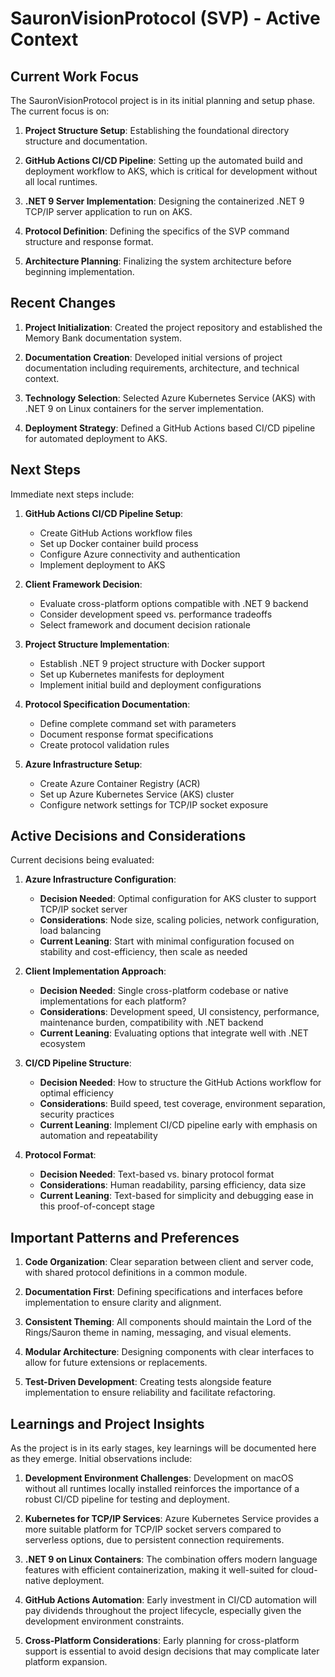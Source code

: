 # SauronVisionProtocol (SVP) - Active Context

## Current Work Focus

The SauronVisionProtocol project is in its initial planning and setup phase. The current focus is on:

1. **Project Structure Setup**: Establishing the foundational directory structure and documentation.

2. **GitHub Actions CI/CD Pipeline**: Setting up the automated build and deployment workflow to AKS, which is critical for development without all local runtimes.

3. **.NET 9 Server Implementation**: Designing the containerized .NET 9 TCP/IP server application to run on AKS.

4. **Protocol Definition**: Defining the specifics of the SVP command structure and response format.

5. **Architecture Planning**: Finalizing the system architecture before beginning implementation.

## Recent Changes

1. **Project Initialization**: Created the project repository and established the Memory Bank documentation system.

2. **Documentation Creation**: Developed initial versions of project documentation including requirements, architecture, and technical context.

3. **Technology Selection**: Selected Azure Kubernetes Service (AKS) with .NET 9 on Linux containers for the server implementation.

4. **Deployment Strategy**: Defined a GitHub Actions based CI/CD pipeline for automated deployment to AKS.

## Next Steps

Immediate next steps include:

1. **GitHub Actions CI/CD Pipeline Setup**: 
   - Create GitHub Actions workflow files
   - Set up Docker container build process
   - Configure Azure connectivity and authentication
   - Implement deployment to AKS

2. **Client Framework Decision**:
   - Evaluate cross-platform options compatible with .NET 9 backend
   - Consider development speed vs. performance tradeoffs
   - Select framework and document decision rationale

3. **Project Structure Implementation**:
   - Establish .NET 9 project structure with Docker support
   - Set up Kubernetes manifests for deployment
   - Implement initial build and deployment configurations

4. **Protocol Specification Documentation**:
   - Define complete command set with parameters
   - Document response format specifications
   - Create protocol validation rules

5. **Azure Infrastructure Setup**:
   - Create Azure Container Registry (ACR)
   - Set up Azure Kubernetes Service (AKS) cluster
   - Configure network settings for TCP/IP socket exposure

## Active Decisions and Considerations

Current decisions being evaluated:

1. **Azure Infrastructure Configuration**:
   - **Decision Needed**: Optimal configuration for AKS cluster to support TCP/IP socket server
   - **Considerations**: Node size, scaling policies, network configuration, load balancing
   - **Current Leaning**: Start with minimal configuration focused on stability and cost-efficiency, then scale as needed

2. **Client Implementation Approach**:
   - **Decision Needed**: Single cross-platform codebase or native implementations for each platform?
   - **Considerations**: Development speed, UI consistency, performance, maintenance burden, compatibility with .NET backend
   - **Current Leaning**: Evaluating options that integrate well with .NET ecosystem

3. **CI/CD Pipeline Structure**:
   - **Decision Needed**: How to structure the GitHub Actions workflow for optimal efficiency
   - **Considerations**: Build speed, test coverage, environment separation, security practices
   - **Current Leaning**: Implement CI/CD pipeline early with emphasis on automation and repeatability

4. **Protocol Format**:
   - **Decision Needed**: Text-based vs. binary protocol format
   - **Considerations**: Human readability, parsing efficiency, data size
   - **Current Leaning**: Text-based for simplicity and debugging ease in this proof-of-concept stage

## Important Patterns and Preferences

1. **Code Organization**: Clear separation between client and server code, with shared protocol definitions in a common module.

2. **Documentation First**: Defining specifications and interfaces before implementation to ensure clarity and alignment.

3. **Consistent Theming**: All components should maintain the Lord of the Rings/Sauron theme in naming, messaging, and visual elements.

4. **Modular Architecture**: Designing components with clear interfaces to allow for future extensions or replacements.

5. **Test-Driven Development**: Creating tests alongside feature implementation to ensure reliability and facilitate refactoring.

## Learnings and Project Insights

As the project is in its early stages, key learnings will be documented here as they emerge. Initial observations include:

1. **Development Environment Challenges**: Development on macOS without all runtimes locally installed reinforces the importance of a robust CI/CD pipeline for testing and deployment.

2. **Kubernetes for TCP/IP Services**: Azure Kubernetes Service provides a more suitable platform for TCP/IP socket servers compared to serverless options, due to persistent connection requirements.

3. **.NET 9 on Linux Containers**: The combination offers modern language features with efficient containerization, making it well-suited for cloud-native deployment.

4. **GitHub Actions Automation**: Early investment in CI/CD automation will pay dividends throughout the project lifecycle, especially given the development environment constraints.

5. **Cross-Platform Considerations**: Early planning for cross-platform support is essential to avoid design decisions that may complicate later platform expansion.
